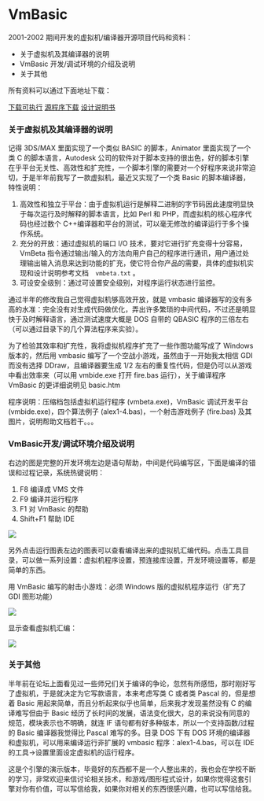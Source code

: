# VmBasic

2001-2002 期间开发的虚拟机/编译器开源项目代码和资料：

- 关于虚拟机及其编译器的说明
- VmBasic 开发/调试环境的介绍及说明
- 关于其他

所有资料可以通过下面地址下载：

[下载可执行](http://www.skywind.me/resource/vmbeta.zip) [源程序下载](http://www.skywind.me/resource/skywind/vmbsrc.zip) [设计说明书](http://www.skywind.me/maker/VmBasicDesign.pdf)


### 关于虚拟机及其编译器的说明

记得 3DS/MAX 里面实现了一个类似 BASIC 的脚本，Animator 里面实现了一个类 C 的脚本语言，Autodesk 公司的软件对于脚本支持的很出色，好的脚本引擎在乎平台无关性、高效性和扩充性，一个脚本引擎的需要对一个好程序来说非常迫切，于是半年前我写了一款虚拟机，最近又实现了一个类 Basic 的脚本编译器，特性说明：

1) 高效性和独立于平台：由于虚拟机运行是解释二进制的字节码因此速度明显快于每次运行及时解释的脚本语言，比如 Perl 和 PHP，而虚拟机的核心程序代码也经过数个 C++编译器和平台的测试，可以毫无修改的编译运行于多个操作系统。
2) 充分的开放：通过虚拟机的端口 I/O 技术，要对它进行扩充变得十分容易，VmBeta 指令通过输出/输入的方法向用户自己的程序进行通讯，用户通过处理输出输入消息来达到功能的扩充，使它符合你产品的需要，具体的虚拟机实现和设计说明参考文档　`vmbeta.txt` 。
3) 可设安全级别：通过可设置安全级别，对程序运行状态进行监控。

通过半年的修改我自己觉得虚拟机够高效开放，就是 vmbasic 编译器写的没有多高的水准：完全没有对生成代码做优化，弄出许多繁琐的中间代码，不过还是明显快于及时解释语言，通过测试速度大概是 DOS 自带的 QBASIC 程序的三倍左右（可以通过目录下的几个算法程序来实验）。

为了检验其效率和扩充性，我将虚拟机程序扩充了一些作图功能写成了 Windows 版本的，然后用 vmbasic 编写了一个空战小游戏，虽然由于一开始我太相信 GDI 而没有选择 DDraw，且编译器要生成 1/2 左右的重复性代码，但是仍可以从游戏中看出效率来（可以用 vmbide.exe 打开 fire.bas 运行），关于编译程序 VmBasic 的更详细说明见 basic.htm

程序说明：压缩档包括虚拟机运行程序 (vmbeta.exe)，VmBasic 调试开发平台 (vmbide.exe)，四个算法例子 (alex1-4.bas)，一个射击游戏例子 (fire.bas) 及其图片，说明帮助文档若干。。。

### VmBasic开发/调试环境介绍及说明

右边的图是完整的开发环境左边是语句帮助，中间是代码编写区，下面是编译的错误和过程记录，系统热键说明：

1) F8 编译成 VMS 文件
2) F9 编译并运行程序
3) F1 对 VmBasic 的帮助
4) Shift+F1 帮助 IDE

![](https://skywind3000.github.io/images/p/vmbasic/vmbasic1.gif)

另外点击运行图表左边的图表可以查看编译出来的虚拟机汇编代码。点击工具目录，可以做一系列设置：虚拟机程序设置，预连接库设置，开发环境设置等，都是简单的东西。

用 VmBasic 编写的射击小游戏：必须 Windows 版的虚拟机程序运行（扩充了 GDI 图形功能）

![](https://skywind3000.github.io/images/p/vmbasic/vmbasic3.gif)

显示查看虚拟机汇编：

![](https://skywind3000.github.io/images/p/vmbasic/vmbasic2.gif)

### 关于其他

半年前在论坛上面看见过一些师兄们关于编译的争论，忽然有所感悟，那时刚好写了虚拟机，于是就决定为它写款语言，本来考虑写类 C 或者类 Pascal 的，但是想着 Basic 用起来简单，而且分析起来似乎也简单，后来我才发现虽然没有 C 的编译难写但由于 Basic 经历了长时间的发展，语法变化很大，总的来说没有同意的规范，模块表示也不明确，就连 IF 语句都有好多种版本，所以一个支持函数/过程的 Basic 编译器我觉得比 Pascal 难写的多。目录 DOS 下有 DOS 环境的编译器和虚拟机，可以用来编译运行非扩展的 vmbasic 程序：alex1-4.bas，可以在 IDE 的工具->设置里面设定虚拟机的运行程序。

这是个引擎的演示版本，毕竟好的东西都不是一个人整出来的，我也会在学校不断的学习，非常欢迎来信讨论相关技术，和游戏/图形程式设计，如果你觉得这套引擎对你有价值，可以写信给我，如果你对相关的东西很感兴趣，也可以写信给我。








